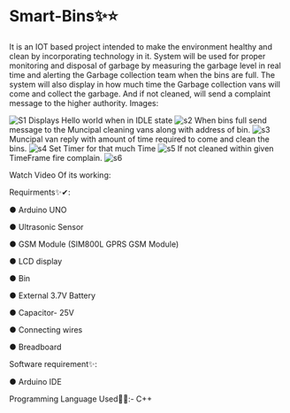 # Smart-Bins✨⭐

It is an IOT based project intended to make the environment healthy and clean by incorporating technology in it. 
System will be used for proper monitoring and disposal of garbage 
by measuring the garbage level in real time and alerting the Garbage collection team when the 
bins are full. The system will also display in how much time the Garbage collection vans will 
come and collect the garbage. And if not cleaned, will send a complaint message to the higher 
authority. 
Images:

![S1](https://user-images.githubusercontent.com/84183428/156493464-e54e14d5-4d32-4306-9b02-42bd93a2e843.jpg)
Displays Hello world when in IDLE state
![s2](https://user-images.githubusercontent.com/84183428/156493424-8337d798-7f45-471b-8995-8d6e0d9c1222.jpg)
When bins full send message to the Muncipal cleaning vans along with address of bin.
![s3](https://user-images.githubusercontent.com/84183428/156493445-dd96c974-6b48-4c29-8812-a1b448b04c21.jpg)
Muncipal van reply with amount of time required to come and clean the bins.
![s4](https://user-images.githubusercontent.com/84183428/156493448-838ac94c-4f35-4381-840b-3bb51fd9364a.jpg)
Set Timer for that much Time
![s5](https://user-images.githubusercontent.com/84183428/156493455-68e213b7-6b21-4c9f-b9ee-4df564f02b1a.jpg)
If not cleaned within given TimeFrame fire complain.
![s6](https://user-images.githubusercontent.com/84183428/156493460-8ebf3181-ccc0-4a32-8a7a-94346dc2b2ba.jpg)

Watch Video Of its working:


Requirments✨✔:

● Arduino UNO

● Ultrasonic Sensor 

● GSM Module (SIM800L GPRS GSM Module)

● LCD display 

● Bin

● External 3.7V Battery

● Capacitor- 25V

● Connecting wires

● Breadboard

Software requirement✨: 

● Arduino IDE

Programming Language Used💖✨:- C++




